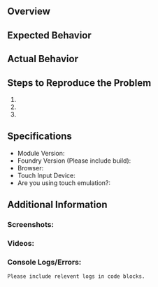 [//]: # "Please fill out the following to the best of your ability."
[//]: # "Any screenshots, video recordings, or relevent console logs are very appreciated. They can be attached under 'Addiontal Information'"
[//]: # "Thank you for using my module!"


## Overview


## Expected Behavior


## Actual Behavior


## Steps to Reproduce the Problem

  1.
  1.
  1.

## Specifications

  - Module Version: 
  - Foundry Version (Please include build):
  - Browser:
  - Touch Input Device:
  - Are you using touch emulation?:


## Additional Information

### Screenshots:

### Videos:

### Console Logs/Errors:

```
Please include relevent logs in code blocks.
```